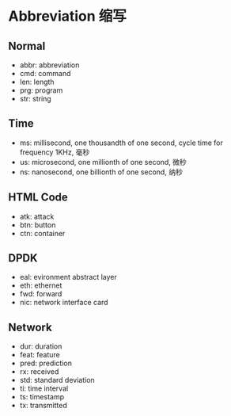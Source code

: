 # Abbreviation 缩写

## Normal
- abbr: abbreviation
- cmd: command
- len: length
- prg: program
- str: string

## Time
- ms: millisecond, one thousandth of one second, cycle time for frequency 1KHz, 毫秒
- us: microsecond, one millionth of one second, 微秒
- ns: nanosecond, one billionth of one second, 纳秒

## HTML Code
- atk: attack
- btn: button
- ctn: container

## DPDK
- eal: evironment abstract layer
- eth: ethernet
- fwd: forward
- nic: network interface card

## Network
- dur: duration
- feat: feature
- pred: prediction
- rx: received
- std: standard deviation
- ti: time interval
- ts: timestamp
- tx:  transmitted
